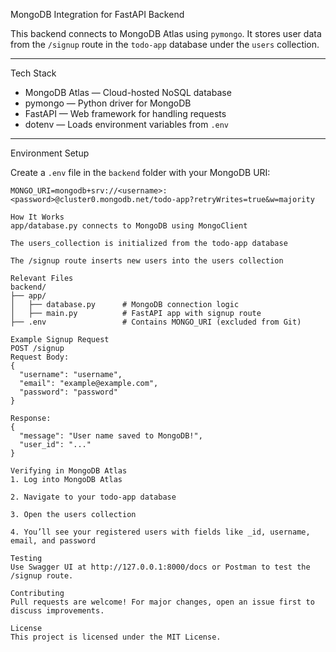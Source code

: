 MongoDB Integration for FastAPI Backend

This backend connects to MongoDB Atlas using `pymongo`. It stores user data from the `/signup` route in the `todo-app` database under the `users` collection.

---

Tech Stack

- MongoDB Atlas — Cloud-hosted NoSQL database
- pymongo — Python driver for MongoDB
- FastAPI — Web framework for handling requests
- dotenv — Loads environment variables from `.env`

---

Environment Setup

Create a `.env` file in the `backend` folder with your MongoDB URI:

```env
MONGO_URI=mongodb+srv://<username>:<password>@cluster0.mongodb.net/todo-app?retryWrites=true&w=majority

How It Works
app/database.py connects to MongoDB using MongoClient

The users_collection is initialized from the todo-app database

The /signup route inserts new users into the users collection

Relevant Files
backend/
├── app/
│   ├── database.py      # MongoDB connection logic
│   ├── main.py          # FastAPI app with signup route
├── .env                 # Contains MONGO_URI (excluded from Git)

Example Signup Request
POST /signup
Request Body:
{
  "username": "username",
  "email": "example@example.com",
  "password": "password"
}

Response:
{
  "message": "User name saved to MongoDB!",
  "user_id": "..."
}

Verifying in MongoDB Atlas
1. Log into MongoDB Atlas

2. Navigate to your todo-app database

3. Open the users collection

4. You’ll see your registered users with fields like _id, username, email, and password

Testing
Use Swagger UI at http://127.0.0.1:8000/docs or Postman to test the /signup route.

Contributing
Pull requests are welcome! For major changes, open an issue first to discuss improvements.

License
This project is licensed under the MIT License.
